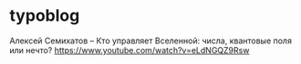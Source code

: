 # typoblog

Алексей Семихатов – Кто управляет Вселенной: числа, квантовые поля или нечто?
https://www.youtube.com/watch?v=eLdNGQZ9Rsw
